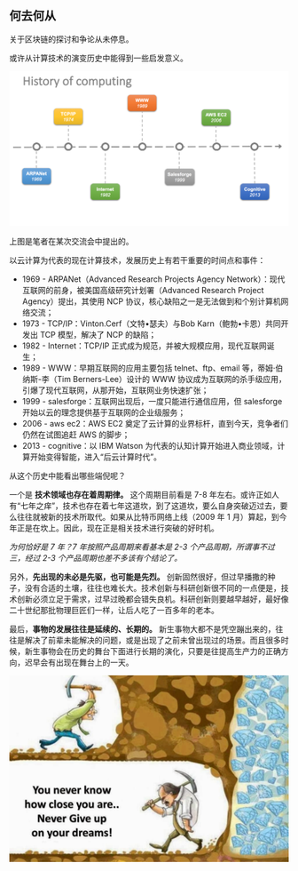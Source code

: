 ## 何去何从

关于区块链的探讨和争论从未停息。

或许从计算技术的演变历史中能得到一些启发意义。

![计算历史](_images/computing_history.png)

上图是笔者在某次交流会中提出的。

以云计算为代表的现在计算技术，发展历史上有若干重要的时间点和事件：

* 1969 - ARPANet（Advanced Research Projects Agency Network）：现代互联网的前身，被美国高级研究计划署（Advanced Research Project Agency）提出，其使用 NCP 协议，核心缺陷之一是无法做到和个别计算机网络交流；
* 1973 - TCP/IP：Vinton.Cerf（文特•瑟夫）与Bob Karn（鲍勃•卡恩）共同开发出 TCP 模型，解决了 NCP 的缺陷；
* 1982 - Internet：TCP/IP 正式成为规范，并被大规模应用，现代互联网诞生；
* 1989 - WWW：早期互联网的应用主要包括 telnet、ftp、email 等，蒂姆·伯纳斯-李（Tim Berners-Lee）设计的 WWW 协议成为互联网的杀手级应用，引爆了现代互联网，从那开始，互联网业务快速扩张；
* 1999 - salesforge：互联网出现后，一度只能进行通信应用，但 salesforge 开始以云的理念提供基于互联网的企业级服务；
* 2006 - aws ec2：AWS EC2 奠定了云计算的业界标杆，直到今天，竞争者们仍然在试图追赶 AWS 的脚步；
* 2013 - cognitive：以 IBM Watson 为代表的认知计算开始进入商业领域，计算开始变得智能，进入“后云计算时代”。

从这个历史中能看出哪些端倪呢？

一个是 **技术领域也存在着周期律。** 这个周期目前看是 7-8 年左右。或许正如人有“七年之痒”，技术也存在着七年这道坎，到了这道坎，要么自身突破迈过去，要么往往就被新的技术所取代。如果从比特币网络上线（2009 年 1 月）算起，到今年正是在坎上。因此，现在正是相关技术进行突破的好时机。

*为何恰好是 7 年？7 年按照产品周期来看基本是 2-3 个产品周期，所谓事不过三，经过 2-3 个产品周期也差不多该有个结论了。*

另外，**先出现的未必是先驱，也可能是先烈。** 创新固然很好，但过早播撒的种子，没有合适的土壤，往往也难长大。技术创新与科研创新很不同的一点便是，技术创新必须立足于需求，过早过晚都会错失良机。科研创新则要越早越好，最好像二十世纪那批物理巨匠们一样，让后人吃了一百多年的老本。

最后，**事物的发展往往是延续的、长期的。** 新生事物大都不是凭空蹦出来的，往往是解决了前辈未能解决的问题，或是出现了之前未曾出现过的场景。而且很多时候，新生事物会在历史的舞台下面进行长期的演化，只要是往提高生产力的正确方向，迟早会有出现在舞台上的一天。

![dream](_images/near_dream.png)

